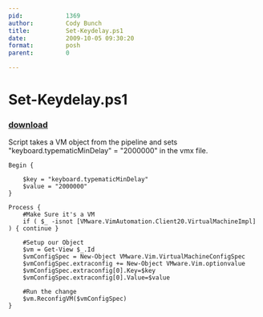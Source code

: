 ```yaml
---
pid:            1369
author:         Cody Bunch
title:          Set-Keydelay.ps1
date:           2009-10-05 09:30:20
format:         posh
parent:         0

---
```


# Set-Keydelay.ps1

### [download](Scripts\1369.ps1)

Script takes a VM object from the pipeline and sets "keyboard.typematicMinDelay" = "2000000" in the vmx file.

```posh
Begin {

	$key = "keyboard.typematicMinDelay"
	$value = "2000000"
}

Process {
    #Make Sure it's a VM
	if ( $_ -isnot [VMware.VimAutomation.Client20.VirtualMachineImpl] ) { continue }
	
	#Setup our Object
	$vm = Get-View $_.Id
	$vmConfigSpec = New-Object VMware.Vim.VirtualMachineConfigSpec
	$vmConfigSpec.extraconfig += New-Object VMware.Vim.optionvalue
	$vmConfigSpec.extraconfig[0].Key=$key
	$vmConfigSpec.extraconfig[0].Value=$value
	
	#Run the change
	$vm.ReconfigVM($vmConfigSpec)
}
```
